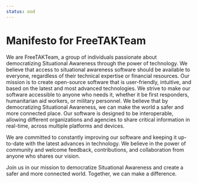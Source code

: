 ```yaml
---
status: ood
---
```


# Manifesto for FreeTAKTeam

We are FreeTAKTeam, a group of individuals passionate about democratizing Situational Awareness through the power of technology. 
We believe that access to situational awareness software should be available to everyone, regardless of their technical expertise or financial resources.
Our mission is to create open-source software that is user-friendly, intuitive, and based on the latest and most advanced technologies. 
We strive to make our software accessible to anyone who needs it, whether it be first responders, humanitarian aid workers, or military personnel.
We believe that by democratizing Situational Awareness, we can make the world a safer and more connected place. 
Our software is designed to be interoperable, allowing different organizations and agencies to share critical information in real-time, across multiple platforms and devices.

We are committed to constantly improving our software and keeping it up-to-date with the latest advances in technology. 
We believe in the power of community and welcome feedback, contributions, and collaboration from anyone who shares our vision.

Join us in our mission to democratize Situational Awareness and create a safer and more connected world. 
Together, we can make a difference.

